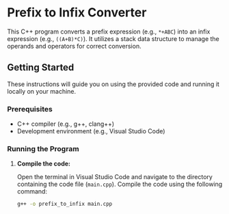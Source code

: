 # Prefix to Infix Converter

This C++ program converts a prefix expression (e.g., `*+ABC`) into an infix expression (e.g., `((A+B)*C)`). It utilizes a stack data structure to manage the operands and operators for correct conversion.

## Getting Started

These instructions will guide you on using the provided code and running it locally on your machine.

### Prerequisites

- C++ compiler (e.g., g++, clang++)
- Development environment (e.g., Visual Studio Code)

### Running the Program

1. **Compile the code:**

    Open the terminal in Visual Studio Code and navigate to the directory containing the code file (`main.cpp`). Compile the code using the following command:

    ```sh
    g++ -o prefix_to_infix main.cpp
    ```
